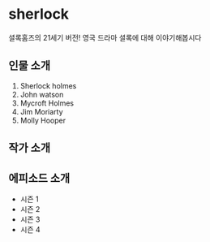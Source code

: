 # sherlock
셜록홈즈의 21세기 버전! 영국 드라마 셜록에 대해 이야기해봅시다

## 인물 소개
1. Sherlock holmes
2. John watson
3. Mycroft Holmes
4. Jim Moriarty
5. Molly Hooper

## 작가 소개

## 에피소드 소개
- 시즌 1
- 시즌 2
- 시즌 3
- 시즌 4